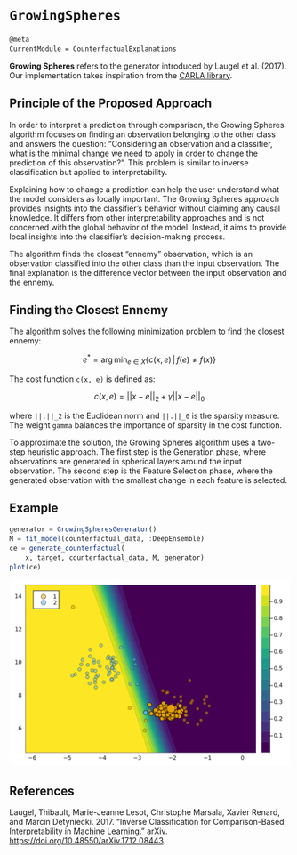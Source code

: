 # `GrowingSpheres`

``` markdown
@meta
CurrentModule = CounterfactualExplanations
```

**Growing Spheres** refers to the generator introduced by Laugel et al. (2017). Our implementation takes inspiration from the [CARLA library](https://github.com/carla-recourse/CARLA).

## Principle of the Proposed Approach

In order to interpret a prediction through comparison, the Growing Spheres algorithm focuses on finding an observation belonging to the other class and answers the question: “Considering an observation and a classifier, what is the minimal change we need to apply in order to change the prediction of this observation?”. This problem is similar to inverse classification but applied to interpretability.

Explaining how to change a prediction can help the user understand what the model considers as locally important. The Growing Spheres approach provides insights into the classifier’s behavior without claiming any causal knowledge. It differs from other interpretability approaches and is not concerned with the global behavior of the model. Instead, it aims to provide local insights into the classifier’s decision-making process.

The algorithm finds the closest “ennemy” observation, which is an observation classified into the other class than the input observation. The final explanation is the difference vector between the input observation and the ennemy.

## Finding the Closest Ennemy

The algorithm solves the following minimization problem to find the closest ennemy:

``` math
e^* = \arg \min_{e \in X} \{ c(x, e) \,|\, f(e) \neq f(x) \}
```

The cost function `c(x, e)` is defined as:

``` math
c(x, e) = ||x - e||_2 + \gamma ||x - e||_0
```

where `||.||_2` is the Euclidean norm and `||.||_0` is the sparsity measure. The weight `gamma` balances the importance of sparsity in the cost function.

To approximate the solution, the Growing Spheres algorithm uses a two-step heuristic approach. The first step is the Generation phase, where observations are generated in spherical layers around the input observation. The second step is the Feature Selection phase, where the generated observation with the smallest change in each feature is selected.

## Example

``` julia
generator = GrowingSpheresGenerator()
M = fit_model(counterfactual_data, :DeepEnsemble)
ce = generate_counterfactual(
    x, target, counterfactual_data, M, generator)
plot(ce)
```

![](growing_spheres_files/figure-commonmark/cell-3-output-1.svg)

## References

Laugel, Thibault, Marie-Jeanne Lesot, Christophe Marsala, Xavier Renard, and Marcin Detyniecki. 2017. “Inverse Classification for Comparison-Based Interpretability in Machine Learning.” arXiv. <https://doi.org/10.48550/arXiv.1712.08443>.
